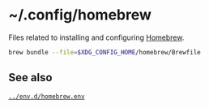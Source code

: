 # ~/.config/homebrew

Files related to installing and configuring [Homebrew](https://brew.sh).

```sh
brew bundle --file=$XDG_CONFIG_HOME/homebrew/Brewfile
```

## See also

[`../env.d/homebrew.env`](https://github.com/zgracem/dotconfig/blob/main/env.d/homebrew.env)
